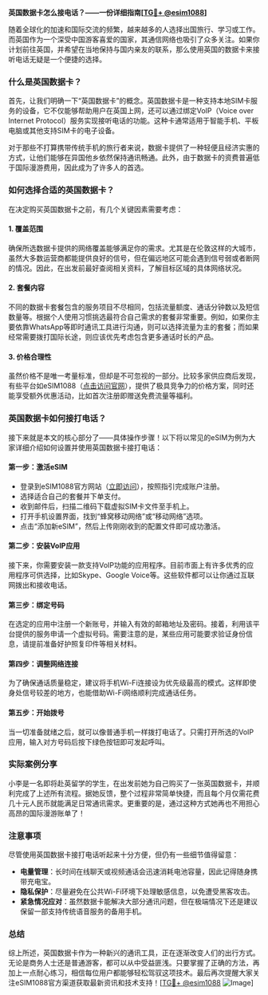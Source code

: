 **英国数据卡怎么接电话？——一份详细指南[[TG💪+ @esim1088](https://t.me/s/esim1088)]**

随着全球化的加速和国际交流的频繁，越来越多的人选择出国旅行、学习或工作。而英国作为一个深受中国游客喜爱的国家，其通信网络也吸引了众多关注。如果你计划前往英国，并希望在当地保持与国内亲友的联系，那么使用英国的数据卡来接听电话无疑是一个便捷的选择。

### 什么是英国数据卡？

首先，让我们明确一下“英国数据卡”的概念。英国数据卡是一种支持本地SIM卡服务的设备，它不仅能够帮助用户在英国上网，还可以通过绑定VoIP（Voice over Internet Protocol）服务实现接听电话的功能。这种卡通常适用于智能手机、平板电脑或其他支持SIM卡的电子设备。

对于那些不打算携带传统手机的旅行者来说，数据卡提供了一种轻便且经济实惠的方式，让他们能够在异国他乡依然保持通讯畅通。此外，由于数据卡的资费普遍低于国际漫游费用，因此成为了许多人的首选。

### 如何选择合适的英国数据卡？

在决定购买英国数据卡之前，有几个关键因素需要考虑：

#### 1. **覆盖范围**
   确保所选数据卡提供的网络覆盖能够满足你的需求。尤其是在伦敦这样的大城市，虽然大多数运营商都能提供良好的信号，但在偏远地区可能会遇到信号弱或者断网的情况。因此，在出发前最好查阅相关资料，了解目标区域的具体网络状况。

#### 2. **套餐内容**
   不同的数据卡套餐包含的服务项目不尽相同，包括流量额度、通话分钟数以及短信数量等。根据个人使用习惯挑选最符合自己需求的套餐非常重要。例如，如果你主要依靠WhatsApp等即时通讯工具进行沟通，则可以选择流量为主的套餐；而如果经常需要拨打国际长途，则应该优先考虑包含更多通话时长的产品。

#### 3. **价格合理性**
   虽然价格不是唯一考量标准，但却是不可忽视的一部分。比较多家供应商后发现，有些平台如eSIM1088（[点击访问官网](https://esim1088.com/)），提供了极具竞争力的价格方案，同时还能享受额外优惠活动，比如首次注册即赠送免费流量等福利。

### 英国数据卡如何接打电话？

接下来就是本文的核心部分了——具体操作步骤！以下将以常见的eSIM为例为大家详细介绍如何设置并使用英国数据卡接打电话：

#### 第一步：激活eSIM
   - 登录到eSIM1088官方网站（[立即访问](https://esim1088.com/)），按照指引完成账户注册。
   - 选择适合自己的套餐并下单支付。
   - 收到邮件后，扫描二维码下载虚拟SIM卡文件至手机上。
   - 打开手机设置界面，找到“蜂窝移动网络”或“移动网络”选项。
   - 点击“添加新eSIM”，然后上传刚刚收到的配置文件即可成功激活。

#### 第二步：安装VoIP应用
   接下来，你需要安装一款支持VoIP功能的应用程序。目前市面上有许多优秀的应用程序可供选择，比如Skype、Google Voice等。这些软件都可以让你通过互联网拨出和接收电话。

#### 第三步：绑定号码
   在选定的应用中注册一个新账号，并输入有效的邮箱地址及密码。接着，利用该平台提供的服务申请一个虚拟号码。需要注意的是，某些应用可能要求验证身份信息，请提前准备好护照复印件等相关材料。

#### 第四步：调整网络连接
   为了确保通话质量稳定，建议将手机Wi-Fi连接设为优先级最高的模式。这样即使身处信号较差的地方，也能借助Wi-Fi网络顺利完成通话任务。

#### 第五步：开始拨号
   当一切准备就绪之后，就可以像普通手机一样拨打电话了。只需打开所选的VoIP应用，输入对方号码后按下绿色按钮即可发起呼叫。

### 实际案例分享

小李是一名即将赴英留学的学生，在出发前她为自己购买了一张英国数据卡，并顺利完成了上述所有流程。据她反馈，整个过程非常简单快捷，而且每个月仅需花费几十元人民币就能满足日常通讯需求。更重要的是，通过这种方式她再也不用担心高昂的国际漫游账单了！

### 注意事项

尽管使用英国数据卡接打电话听起来十分方便，但仍有一些细节值得留意：

- **电量管理**：长时间在线聊天或视频通话会迅速消耗电池容量，因此记得随身携带充电宝。
- **隐私保护**：尽量避免在公共Wi-Fi环境下处理敏感信息，以免遭受黑客攻击。
- **紧急情况应对**：虽然数据卡能解决大部分通讯问题，但在极端情况下还是建议保留一部支持传统语音服务的备用手机。

### 总结

综上所述，英国数据卡作为一种新兴的通讯工具，正在逐渐改变人们的出行方式。无论是商务人士还是普通游客，都可以从中受益匪浅。只要掌握了正确的方法，再加上一点耐心练习，相信每位用户都能够轻松驾驭这项技术。最后再次提醒大家关注eSIM1088官方渠道获取最新资讯和技术支持！[[TG💪+ @esim1088](https://t.me/s/esim1088) ![Image](https://i.postimg.cc/4NQfJmqS/Snipaste-2025-05-13-00-14-12.png)]